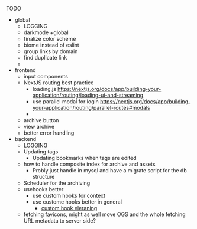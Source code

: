 TODO
* global
  * LOGGING
  * darkmode +global
  * finalize color scheme
  * biome instead of eslint
  * group links by domain
  * find duplicate link
  * 
* frontend
  * input components
  * NextJS routing best practice
    * loading.js https://nextjs.org/docs/app/building-your-application/routing/loading-ui-and-streaming
    * use parallel modal for login https://nextjs.org/docs/app/building-your-application/routing/parallel-routes#modals
    * 
  * archive button
  * view archive
  * better error handling
* backend 
  * LOGGING
  * Updating tags
    * Updating bookmarks when tags are edited
  * how to handle composite index for archive and assets
    * Probly just handle in mysql and have a migrate script for the db structure
  * Scheduler for the archiving
  * usehooks better
    * use custom hooks for context
    * use custome hooks better in general
      * [custom hook eleraning](https://www.linkedin.com/learning/react-hooks/reusing-form-logic-with-custom-hooks?autoSkip=true&dApp=206046736&resume=false&u=2092596)
  * fetching favicons, might as well move OGS and the whole fetching URL metadata to server side?
